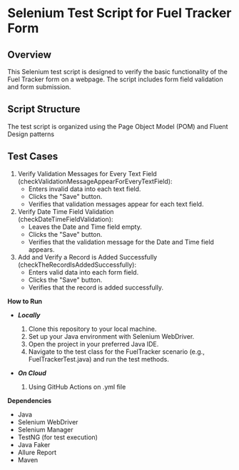 # Selenium Test Script for Fuel Tracker Form

## Overview

This Selenium test script is designed to verify the basic functionality of the Fuel Tracker form on a webpage. The
script includes form field validation and form submission.

## Script Structure

The test script is organized using the Page Object Model (POM) and Fluent Design patterns

## Test Cases

1. Verify Validation Messages for Every Text Field
   (checkValidationMessageAppearForEveryTextField):
    - Enters invalid data into each text field.
    - Clicks the "Save" button.
    - Verifies that validation messages appear for each text field.
2. Verify Date Time Field Validation      
   (checkDateTimeFieldValidation):
    - Leaves the Date and Time field empty.
    - Clicks the "Save" button.
    - Verifies that the validation message for the Date and Time field appears.
3. Add and Verify a Record is Added Successfully
   (checkTheRecordIsAddedSuccessfully):
    - Enters valid data into each form field.
    - Clicks the "Save" button.
    - Verifies that the record is added successfully.

**How to Run**

* ***Locally***

    1. Clone this repository to your local machine.
    2. Set up your Java environment with Selenium WebDriver.
    3. Open the project in your preferred Java IDE.
    4. Navigate to the test class for the FuelTracker scenario (e.g., FuelTrackerTest.java) and run the test methods.


* ***On Cloud***

    1. Using GitHub Actions on .yml file

**Dependencies**

- Java
- Selenium WebDriver
- Selenium Manager
- TestNG (for test execution)
- Java Faker
- Allure Report
- Maven
